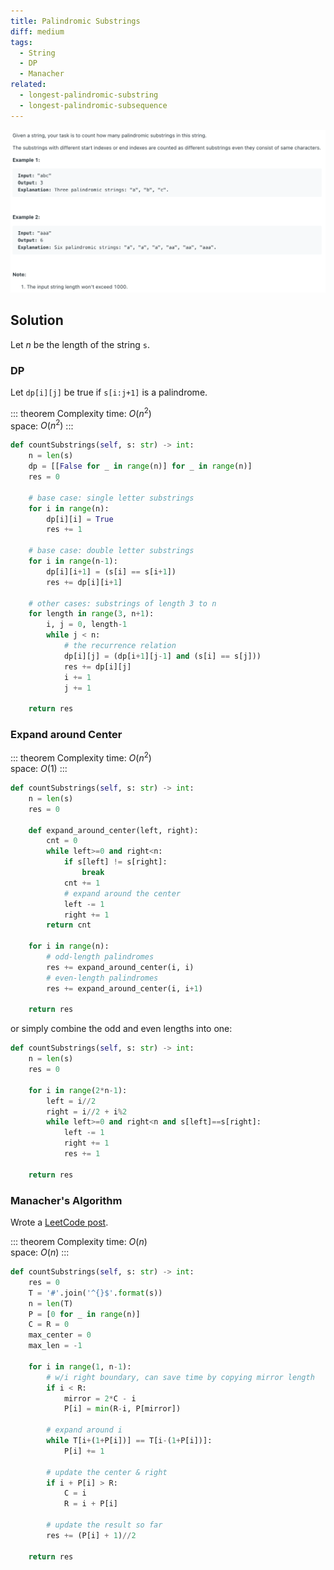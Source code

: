 ```yaml
---
title: Palindromic Substrings
diff: medium
tags:
  - String
  - DP
  - Manacher
related:
  - longest-palindromic-substring
  - longest-palindromic-subsequence
---
```


<img class="medium-zoom" src="/algo/palindromic-substrings.png" alt="https://leetcode.com/problems/palindromic-substrings">

## Solution

Let $n$ be the length of the string `s`.

### DP

Let `dp[i][j]` be true if `s[i:j+1]` is a palindrome.

::: theorem Complexity
time: $O(n^2)$  
space: $O(n^2)$
:::

```py
def countSubstrings(self, s: str) -> int:
    n = len(s)
    dp = [[False for _ in range(n)] for _ in range(n)]
    res = 0

    # base case: single letter substrings
    for i in range(n):
        dp[i][i] = True
        res += 1

    # base case: double letter substrings
    for i in range(n-1):
        dp[i][i+1] = (s[i] == s[i+1])
        res += dp[i][i+1]

    # other cases: substrings of length 3 to n
    for length in range(3, n+1):
        i, j = 0, length-1
        while j < n:
            # the recurrence relation
            dp[i][j] = (dp[i+1][j-1] and (s[i] == s[j]))
            res += dp[i][j]
            i += 1
            j += 1

    return res
```

### Expand around Center

::: theorem Complexity
time: $O(n^2)$  
space: $O(1)$
:::

```py
def countSubstrings(self, s: str) -> int:
    n = len(s)
    res = 0

    def expand_around_center(left, right):
        cnt = 0
        while left>=0 and right<n:
            if s[left] != s[right]:
                break
            cnt += 1
            # expand around the center
            left -= 1
            right += 1
        return cnt

    for i in range(n):
        # odd-length palindromes
        res += expand_around_center(i, i)
        # even-length palindromes
        res += expand_around_center(i, i+1)

    return res
```

or simply combine the odd and even lengths into one:

```py
def countSubstrings(self, s: str) -> int:
    n = len(s)
    res = 0

    for i in range(2*n-1):
        left = i//2
        right = i//2 + i%2
        while left>=0 and right<n and s[left]==s[right]:
            left -= 1
            right += 1
            res += 1

    return res
```

### Manacher's Algorithm

Wrote a [LeetCode post](<https://leetcode.com/problems/palindromic-substrings/discuss/1131551/Python-Manacher's-Algorithm-runtime-O(n)-99.22>).

::: theorem Complexity
time: $O(n)$  
space: $O(n)$
:::

```py
def countSubstrings(self, s: str) -> int:
    res = 0
    T = '#'.join('^{}$'.format(s))
    n = len(T)
    P = [0 for _ in range(n)]
    C = R = 0
    max_center = 0
    max_len = -1

    for i in range(1, n-1):
        # w/i right boundary, can save time by copying mirror length
        if i < R:
            mirror = 2*C - i
            P[i] = min(R-i, P[mirror])

        # expand around i
        while T[i+(1+P[i])] == T[i-(1+P[i])]:
            P[i] += 1

        # update the center & right
        if i + P[i] > R:
            C = i
            R = i + P[i]

        # update the result so far
        res += (P[i] + 1)//2

    return res
```
